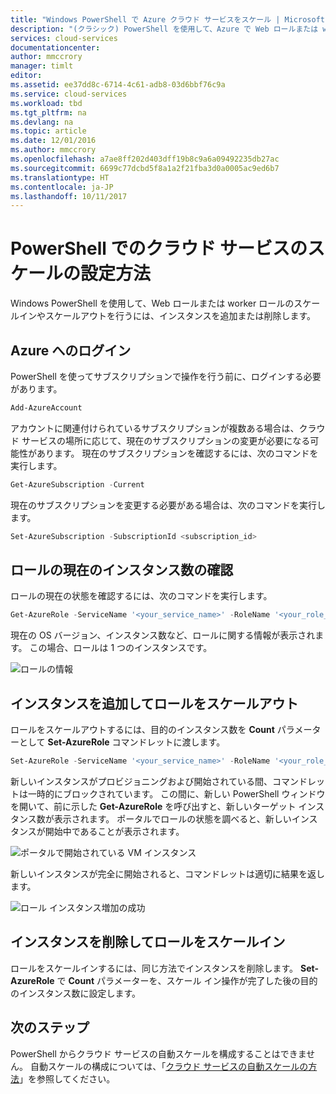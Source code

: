 ```yaml
---
title: "Windows PowerShell で Azure クラウド サービスをスケール | Microsoft Docs"
description: "(クラシック) PowerShell を使用して、Azure で Web ロールまたは worker ロールをスケールインまたはスケールアウトする方法について説明します。"
services: cloud-services
documentationcenter: 
author: mmccrory
manager: timlt
editor: 
ms.assetid: ee37dd8c-6714-4c61-adb8-03d6bbf76c9a
ms.service: cloud-services
ms.workload: tbd
ms.tgt_pltfrm: na
ms.devlang: na
ms.topic: article
ms.date: 12/01/2016
ms.author: mmccrory
ms.openlocfilehash: a7ae8ff202d403dff19b8c9a6a09492235db27ac
ms.sourcegitcommit: 6699c77dcbd5f8a1a2f21fba3d0a0005ac9ed6b7
ms.translationtype: HT
ms.contentlocale: ja-JP
ms.lasthandoff: 10/11/2017
---
```

# <a name="how-to-scale-a-cloud-service-in-powershell"></a>PowerShell でのクラウド サービスのスケールの設定方法

Windows PowerShell を使用して、Web ロールまたは worker ロールのスケールインやスケールアウトを行うには、インスタンスを追加または削除します。  

## <a name="log-in-to-azure"></a>Azure へのログイン

PowerShell を使ってサブスクリプションで操作を行う前に、ログインする必要があります。

```powershell
Add-AzureAccount
```

アカウントに関連付けられているサブスクリプションが複数ある場合は、クラウド サービスの場所に応じて、現在のサブスクリプションの変更が必要になる可能性があります。 現在のサブスクリプションを確認するには、次のコマンドを実行します。

```powershell
Get-AzureSubscription -Current
```

現在のサブスクリプションを変更する必要がある場合は、次のコマンドを実行します。

```powershell
Set-AzureSubscription -SubscriptionId <subscription_id>
```

## <a name="check-the-current-instance-count-for-your-role"></a>ロールの現在のインスタンス数の確認

ロールの現在の状態を確認するには、次のコマンドを実行します。

```powershell
Get-AzureRole -ServiceName '<your_service_name>' -RoleName '<your_role_name>'
```

現在の OS バージョン、インスタンス数など、ロールに関する情報が表示されます。 この場合、ロールは 1 つのインスタンスです。

![ロールの情報](./media/cloud-services-how-to-scale-powershell/get-azure-role.png)

## <a name="scale-out-the-role-by-adding-more-instances"></a>インスタンスを追加してロールをスケールアウト

ロールをスケールアウトするには、目的のインスタンス数を **Count** パラメーターとして **Set-AzureRole** コマンドレットに渡します。

```powershell
Set-AzureRole -ServiceName '<your_service_name>' -RoleName '<your_role_name>' -Slot <target_slot> -Count <desired_instances>
```

新しいインスタンスがプロビジョニングおよび開始されている間、コマンドレットは一時的にブロックされています。 この間に、新しい PowerShell ウィンドウを開いて、前に示した **Get-AzureRole** を呼び出すと、新しいターゲット インスタンス数が表示されます。 ポータルでロールの状態を調べると、新しいインスタンスが開始中であることが表示されます。

![ポータルで開始されている VM インスタンス](./media/cloud-services-how-to-scale-powershell/role-instance-starting.png)

新しいインスタンスが完全に開始されると、コマンドレットは適切に結果を返します。

![ロール インスタンス増加の成功](./media/cloud-services-how-to-scale-powershell/set-azure-role-success.png)

## <a name="scale-in-the-role-by-removing-instances"></a>インスタンスを削除してロールをスケールイン

ロールをスケールインするには、同じ方法でインスタンスを削除します。 **Set-AzureRole** で **Count** パラメーターを、スケール イン操作が完了した後の目的のインスタンス数に設定します。

## <a name="next-steps"></a>次のステップ

PowerShell からクラウド サービスの自動スケールを構成することはできません。 自動スケールの構成については、「[クラウド サービスの自動スケールの方法](cloud-services-how-to-scale-portal.md)」を参照してください。
